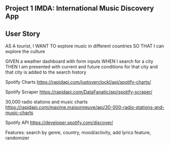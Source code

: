 ## Project 1 IMDA: International Music Discovery App

## User Story
AS A tourist,
I WANT TO explore music in different countries
SO THAT I can explore the culture

GIVEN a weather dashboard with form inputs
WHEN I search for a city
THEN I am presented with current and future conditions for that city and that city is added to the search history


Spotify Charts
https://rapidapi.com/justoverclockl/api/spotify-charts/


Spotify Scraper 
https://rapidapi.com/DataFanatic/api/spotify-scraper/


30,000 radio stations and music charts
https://rapidapi.com/maxime.maisonneuve/api/30-000-radio-stations-and-music-charts

Spotify API
https://developer.spotify.com/discover/


Features: 
search by genre, country, mood/activity, 
add lyrics feature, randomizer